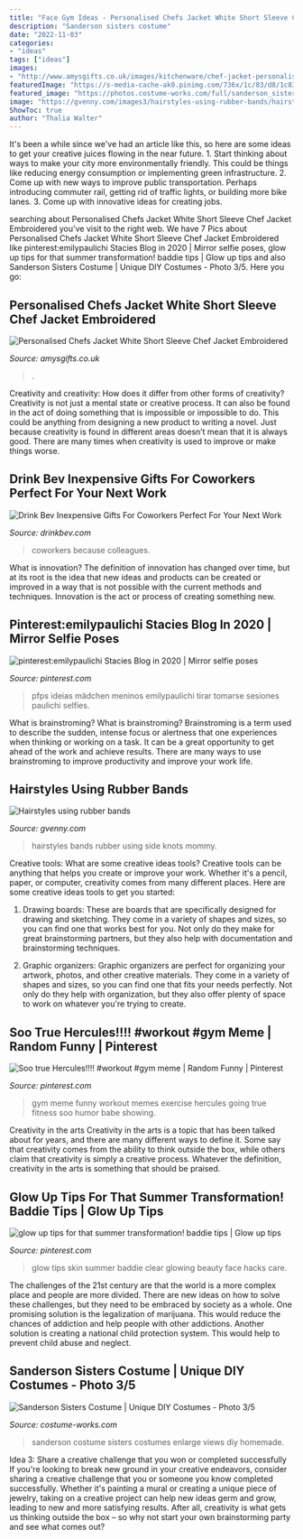 ```yaml
---
title: "Face Gym Ideas - Personalised Chefs Jacket White Short Sleeve Chef Jacket Embroidered"
description: "Sanderson sisters costume"
date: "2022-11-03"
categories:
- "ideas"
tags: ["ideas"]
images:
- "http://www.amysgifts.co.uk/images/kitchenware/chef-jacket-personalised-ss-white.jpg"
featuredImage: "https://s-media-cache-ak0.pinimg.com/736x/1c/83/d8/1c83d81eec8bb7ec8c779514e86b3833.jpg"
featured_image: "https://photos.costume-works.com/full/sanderson_sisters33.jpg"
image: "https://gvenny.com/images3/hairstyles-using-rubber-bands/hairstyles-using-rubber-bands-62_17.jpg"
ShowToc: true
author: "Thalia Walter"
---
```



It's been a while since we've had an article like this, so here are some ideas to get your creative juices flowing in the near future. 1. Start thinking about ways to make your city more environmentally friendly. This could be things like reducing energy consumption or implementing green infrastructure. 2. Come up with new ways to improve public transportation. Perhaps introducing commuter rail, getting rid of traffic lights, or building more bike lanes. 3. Come up with innovative ideas for creating jobs.

	

		
searching about Personalised Chefs Jacket White Short Sleeve Chef Jacket Embroidered you've visit to the right web. We have 7 Pics about Personalised Chefs Jacket White Short Sleeve Chef Jacket Embroidered like pinterest:emilypaulichi Stacies Blog in 2020 | Mirror selfie poses, glow up tips for that summer transformation! baddie tips | Glow up tips and also Sanderson Sisters Costume | Unique DIY Costumes - Photo 3/5. Here you go:
		
    
## Personalised Chefs Jacket White Short Sleeve Chef Jacket Embroidered

<img loading=lazy src="http://www.amysgifts.co.uk/images/kitchenware/chef-jacket-personalised-ss-white.jpg" onerror="this.onerror=null;this.src='https://tse3.mm.bing.net/th?id=OIP.bNpXQaAgRY7oMw_FTr_BbgAAAA&amp;pid=15.1';" alt="Personalised Chefs Jacket White Short Sleeve Chef Jacket Embroidered">

_Source: amysgifts.co.uk_

>. 

	

Creativity and creativity: How does it differ from other forms of creativity?
Creativity is not just a mental state or creative process. It can also be found in the act of doing something that is impossible or impossible to do. This could be anything from designing a new product to writing a novel. Just because creativity is found in different areas doesn’t mean that it is always good. There are many times when creativity is used to improve or make things worse.

    
## Drink Bev Inexpensive Gifts For Coworkers Perfect For Your Next Work

<img loading=lazy src="https://cdn.shopify.com/s/files/1/3001/0772/files/9b85c1aa-5997-495c-9318-efaa0d1e913c_480x480.jpg?v=1605903116" onerror="this.onerror=null;this.src='https://tse4.mm.bing.net/th?id=OIP.9VBf2L0967GrmmXQ2wvsqAHaE8&amp;pid=15.1';" alt="Drink Bev Inexpensive Gifts For Coworkers Perfect For Your Next Work">

_Source: drinkbev.com_

>coworkers because colleagues. 

	

What is innovation?
The definition of innovation has changed over time, but at its root is the idea that new ideas and products can be created or improved in a way that is not possible with the current methods and techniques. Innovation is the act or process of creating something new.

    
## Pinterest:emilypaulichi Stacies Blog In 2020 | Mirror Selfie Poses

<img loading=lazy src="https://i.pinimg.com/736x/d5/2c/90/d52c909b5b707b8cf3bac028762a9ddd.jpg" onerror="this.onerror=null;this.src='https://tse1.mm.bing.net/th?id=OIP.6QVO9UMl-GvZMaJTvcSNygHaNK&amp;pid=15.1';" alt="pinterest:emilypaulichi Stacies Blog in 2020 | Mirror selfie poses">

_Source: pinterest.com_

>pfps ideias mädchen meninos emilypaulichi tirar tomarse sesiones paulichi selfies. 

	

What is brainstroming?
What is brainstroming? Brainstroming is a term used to describe the sudden, intense focus or alertness that one experiences when thinking or working on a task. It can be a great opportunity to get ahead of the work and achieve results. There are many ways to use brainstroming to improve productivity and improve your work life.

    
## Hairstyles Using Rubber Bands

<img loading=lazy src="https://gvenny.com/images3/hairstyles-using-rubber-bands/hairstyles-using-rubber-bands-62_17.jpg" onerror="this.onerror=null;this.src='https://tse1.mm.bing.net/th?id=OIP.-NxmHylBNpIxV-CioNNeDAHaJ3&amp;pid=15.1';" alt="Hairstyles using rubber bands">

_Source: gvenny.com_

>hairstyles bands rubber using side knots mommy. 

	

Creative tools: What are some creative ideas tools?
Creative tools can be anything that helps you create or improve your work. Whether it's a pencil, paper, or computer, creativity comes from many different places. Here are some creative ideas tools to get you started:
1. Drawing boards: These are boards that are specifically designed for drawing and sketching. They come in a variety of shapes and sizes, so you can find one that works best for you. Not only do they make for great brainstorming partners, but they also help with documentation and brainstorming techniques.

2. Graphic organizers: Graphic organizers are perfect for organizing your artwork, photos, and other creative materials. They come in a variety of shapes and sizes, so you can find one that fits your needs perfectly. Not only do they help with organization, but they also offer plenty of space to work on whatever you're trying to create.

    
## Soo True Hercules!!!! #workout #gym Meme | Random Funny | Pinterest

<img loading=lazy src="https://s-media-cache-ak0.pinimg.com/736x/1c/83/d8/1c83d81eec8bb7ec8c779514e86b3833.jpg" onerror="this.onerror=null;this.src='https://tse2.mm.bing.net/th?id=OIP.3emU3MhbmKRDa44EahFAVAHaHa&amp;pid=15.1';" alt="Soo true Hercules!!!! #workout #gym meme | Random Funny | Pinterest">

_Source: pinterest.com_

>gym meme funny workout memes exercise hercules going true fitness soo humor babe showing. 

	

Creativity in the arts
Creativity in the arts is a topic that has been talked about for years, and there are many different ways to define it. Some say that creativity comes from the ability to think outside the box, while others claim that creativity is simply a creative process. Whatever the definition, creativity in the arts is something that should be praised.

    
## Glow Up Tips For That Summer Transformation! Baddie Tips | Glow Up Tips

<img loading=lazy src="https://i.pinimg.com/736x/55/1e/7c/551e7cd740d0124438e99fc9bb8cc3ef.jpg" onerror="this.onerror=null;this.src='https://tse3.mm.bing.net/th?id=OIP.YqZ5j4M6DTs8r9lrfwNKFAHaJl&amp;pid=15.1';" alt="glow up tips for that summer transformation! baddie tips | Glow up tips">

_Source: pinterest.com_

>glow tips skin summer baddie clear glowing beauty face hacks care. 

	

The challenges of the 21st century are that the world is a more complex place and people are more divided. There are new ideas on how to solve these challenges, but they need to be embraced by society as a whole. One promising solution is the legalization of marijuana. This would reduce the chances of addiction and help people with other addictions. Another solution is creating a national child protection system. This would help to prevent child abuse and neglect.

    
## Sanderson Sisters Costume | Unique DIY Costumes - Photo 3/5

<img loading=lazy src="https://photos.costume-works.com/full/sanderson_sisters33.jpg" onerror="this.onerror=null;this.src='https://tse3.mm.bing.net/th?id=OIP.gsB6dTn-2jNGEeU45twXwAHaJ3&amp;pid=15.1';" alt="Sanderson Sisters Costume | Unique DIY Costumes - Photo 3/5">

_Source: costume-works.com_

>sanderson costume sisters costumes enlarge views diy homemade. 

	

Idea 3: Share a creative challenge that you won or completed successfully
If you're looking to break new ground in your creative endeavors, consider sharing a creative challenge that you or someone you know completed successfully. Whether it's painting a mural or creating a unique piece of jewelry, taking on a creative project can help new ideas germ and grow, leading to new and more satisfying results. After all, creativity is what gets us thinking outside the box – so why not start your own brainstorming party and see what comes out?

